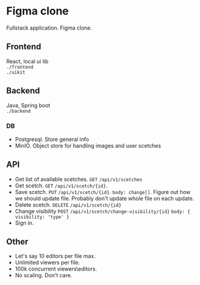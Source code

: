 # Figma clone

Fullstack application. Figma clone.

## Frontend

React, local ui lib  
`./frontend`  
`./uikit`

## Backend

Java, Spring boot  
`./backend`

### DB

- Postgresql. Store general info
- MinIO. Object store for handling images and user scetches

## API

- Get list of available scetches. `GET` `/api/v1/scetches`
- Get scetch. `GET` `/api/v1/scetch/{id}`.
- Save scetch. `PUT` `/api/v1/scetch/{id}`. `body: change[]`. Figure out how we should update file. Probably don't update whole file on each update.
- Delete scetch. `DELETE` `/api/v1/scetch/{id}`
- Change visibility `POST` `/api/v1/scetch/change-visibility/{id}` `body: { visibility: 'type' }`
- Sign in.

## Other

- Let's say 10 editors per file max.
- Unlimited viewers per file.
- 100k concurrent viewers\editors.
- No scaling. Don't care.
